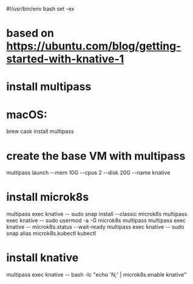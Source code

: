 #!/usr/bin/env bash
set -ex

# based on https://ubuntu.com/blog/getting-started-with-knative-1

# install multipass
# macOS:
brew cask install multipass

# create the base VM with multipass
multipass launch --mem 10G --cpus 2 --disk 20G --name knative

# install microk8s
multipass exec knative -- sudo snap install --classic microk8s
multipass exec knative -- sudo usermod -a -G microk8s multipass
multipass exec knative -- microk8s.status --wait-ready
multipass exec knative -- sudo snap alias microk8s.kubectl kubectl

# install knative
multipass exec knative -- bash -lc "echo 'N;' | microk8s.enable knative"

